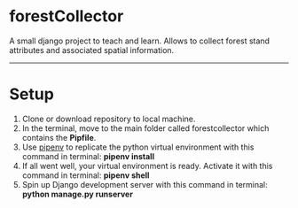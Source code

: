 # forestCollector
A small django project to teach and learn. Allows to collect forest stand attributes and associated spatial information.

---

# Setup
1. Clone or download repository to local machine.
2. In the terminal, move to the main folder called forestcollector which contains the __Pipfile__.
3. Use [pipenv](https://docs.pipenv.org/en/latest/) to replicate the python virtual environment with this command in terminal: __pipenv install__
4. If all went well, your virtual environment is ready. Activate it with this command in terminal: __pipenv shell__
5. Spin up Django development server with this command in terminal: __python manage.py runserver__
